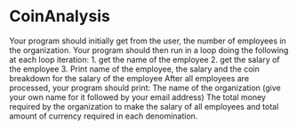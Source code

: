 # CoinAnalysis
 Your program should initially get from the user, the number of employees in the organization. Your program should then run in a loop doing the following at each loop iteration: 1. get the name of the employee 2. get the salary of the employee 3. Print name of the employee, the salary and the coin breakdown for the salary of the employee After all employees are processed, your program should print: The name of the organization (give your own name for it followed by your email address) The total money required by the organization to make the salary of all employees and total amount of currency required in each denomination.
